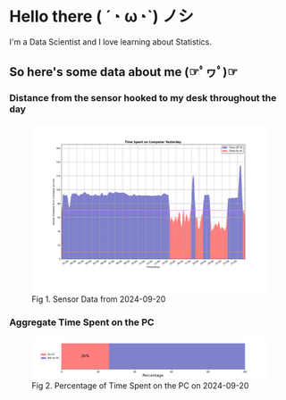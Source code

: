 
# Hello there ( ´◔ ω◔`) ノシ

I'm a Data Scientist and I love learning about Statistics.

## So here's some data about me (☞ﾟヮﾟ)☞


### Distance from the sensor hooked to my desk throughout the day
<figure>
  <picture>
    <source media="(prefers-color-scheme: dark)" srcset="Pi/readme/graphs/lineplot/dark-plot-2024-09-20.png">
    <source media="(prefers-color-scheme: light)" srcset="Pi/readme/graphs/lineplot/light-plot-2024-09-20.png">
    <img alt="Shows a black logo in light color mode and a white one in dark color mode." src="Pi/readme/graphs/lineplot/light-plot-2024-09-20.png">
  </picture>
  <figcaption>Fig 1. Sensor Data from 2024-09-20</figcaption>
</figure>



### Aggregate Time Spent on the PC
<figure>
  <picture>
    <source media="(prefers-color-scheme: dark)" srcset="Pi/readme/graphs/barplot/dark-plot-2024-09-20.png">
    <source media="(prefers-color-scheme: light)" srcset="Pi/readme/graphs/barplot/light-plot-2024-09-20.png">
    <img alt="Shows a black logo in light color mode and a white one in dark color mode." src="Pi/readme/graphs/barplot/light-plot-2024-09-20.png">
  </picture>
  <figcaption>Fig 2. Percentage of Time Spent on the PC on 2024-09-20</figcaption>
</figure>
